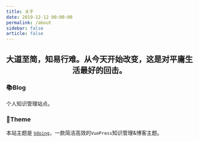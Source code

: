 ```yaml
---
title: 关于
date: 2019-12-12 00:00:00
permalink: /about
sidebar: false
article: false
---
```


<h2 align="center">大道至简，知易行难。从今天开始改变，这是对平庸生活最好的回击。</h2>

### 📚Blog
个人知识管理站点。


### 🎨Theme
本站主题是 [`Vdoing`](https://github.com/xugaoyi/vuepress-theme-vdoing)，一款简洁高效的`VuePress`知识管理&博客主题。



<!-- ## :email: 联系

- **WeChat or QQ**: <a :href="qqUrl" class='qq'>894072666</a>
- **Email**:  <a href="mailto:894072666@qq.com">894072666@qq.com</a>
- **GitHub**: <https://github.com/xugaoyi>
- **Vdoing主题文档：**<https://doc.xugaoyi.com/vuepress-theme-vdoing-doc/>
- **Vdoing交流QQ群**：694387113 -->

<!-- <script>
  export default {
    data(){
      return {
        qqUrl: 'tencent://message/?uin=894072666&Site=&Menu=yes'
      }
    },
    mounted(){
      const flag =  navigator.userAgent.match(/(phone|pad|pod|iPhone|iPod|ios|iPad|Android|Mobile|BlackBerry|IEMobile|MQQBrowser|JUC|Fennec|wOSBrowser|BrowserNG|WebOS|Symbian|Windows Phone)/i);
      if(flag){
        this.qqUrl = 'mqqwpa://im/chat?chat_type=wpa&uin=894072666&version=1&src_type=web&web_src=oicqzone.com'
      }
    }
  }
</script> -->
